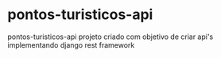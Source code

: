 # pontos-turisticos-api
pontos-turisticos-api projeto criado com objetivo de criar api's implementando django rest framework
